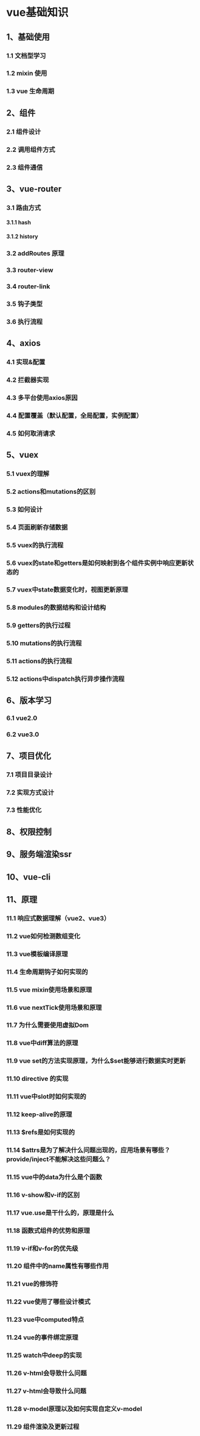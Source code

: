 # vue基础知识

## 1、基础使用

### 1.1 文档型学习

### 1.2 mixin 使用

### 1.3 vue 生命周期

## 2、组件

### 2.1 组件设计

### 2.2 调用组件方式

### 2.3 组件通信

## 3、vue-router

### 3.1 路由方式

#### 3.1.1 hash

#### 3.1.2 history

### 3.2 addRoutes 原理

### 3.3 router-view

### 3.4 router-link

### 3.5 钩子类型

### 3.6 执行流程

## 4、axios

### 4.1 实现&配置

### 4.2 拦截器实现

### 4.3 多平台使用axios原因

### 4.4 配置覆盖（默认配置，全局配置，实例配置）

### 4.5 如何取消请求

## 5、vuex

### 5.1 vuex的理解

### 5.2 actions和mutations的区别

### 5.3 如何设计

### 5.4 页面刷新存储数据

### 5.5 vuex的执行流程

### 5.6 vuex的state和getters是如何映射到各个组件实例中响应更新状态的

### 5.7 vuex中state数据变化时，视图更新原理

### 5.8 modules的数据结构和设计结构

### 5.9 getters的执行过程

### 5.10 mutations的执行流程

### 5.11 actions的执行流程

### 5.12 actions中dispatch执行异步操作流程

## 6、版本学习

### 6.1 vue2.0

### 6.2 vue3.0

## 7、项目优化

### 7.1 项目目录设计

### 7.2 实现方式设计

### 7.3 性能优化

## 8、权限控制

## 9、服务端渲染ssr

## 10、vue-cli

## 11、原理

### 11.1 响应式数据理解（vue2、vue3）

### 11.2 vue如何检测数组变化

### 11.3 vue模板编译原理

### 11.4 生命周期钩子如何实现的

### 11.5 vue mixin使用场景和原理

### 11.6 vue nextTick使用场景和原理

### 11.7 为什么需要使用虚拟Dom

### 11.8 vue中diff算法的原理

### 11.9 vue set的方法实现原理，为什么$set能够进行数据实时更新

### 11.10 directive 的实现

### 11.11 vue中slot时如何实现的

### 11.12 keep-alive的原理

### 11.13 $refs是如何实现的

### 11.14 $attrs是为了解决什么问题出现的，应用场景有哪些？provide/inject不能解决这些问题么？

### 11.15 vue中的data为什么是个函数

### 11.16 v-show和v-if的区别

### 11.17 vue.use是干什么的，原理是什么

### 11.18 函数式组件的优势和原理

### 11.19 v-if和v-for的优先级

### 11.20 组件中的name属性有哪些作用

### 11.21 vue的修饰符

### 11.22 vue使用了哪些设计模式

### 11.23 vue中computed特点

### 11.24 vue的事件绑定原理

### 11.25 watch中deep的实现

### 11.26 v-html会导致什么问题

### 11.27 v-html会导致什么问题

### 11.28 v-model原理以及如何实现自定义v-model

### 11.29 组件渲染及更新过程